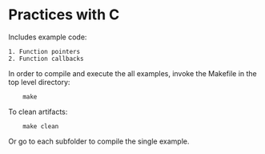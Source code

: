 # Practices with C

Includes example code:

    1. Function pointers
    2. Function callbacks

In order to compile and execute the all examples, invoke the Makefile in the top level directory:

        make

To clean artifacts:

        make clean

Or go to each subfolder to compile the single example.

        
